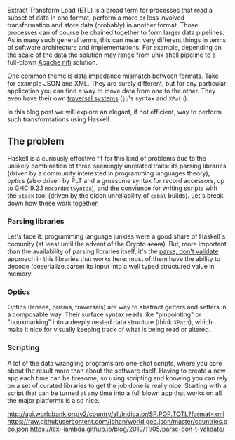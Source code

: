 
Extract Transform Load (ETL) is a broad term for processes that read a subset
of data in one format, perform a more or less involved transformation and store
data (probably) in another format. Those processes can of course be chained
together to form larger data pipelines. As in many such general terms, this can
mean very different things in terms of software architecture and
implementations. For example, depending on the scale of the data the solution
may range from  unix shell pipeline to a full-blown [Apache
nifi](https://nifi.apache.org/) solution.

One common theme is data impedance mismatch between formats. Take for example
JSON and XML. They are surely different, but for any
particular application you can find a way to move data from one to the other.
They even have their own [traversal
systems](https://chrispenner.ca/posts/traversal-systems) (`jq`'s syntax and `XPath`).

In this blog post we will explore an elegant, if not efficient, way to perform
such transformations using Haskell.

## The problem

Haskell is a curiously effective fit for this kind of problems due to the
unlikely combination of three seemingly unrelated traits: its parsing libraries
(driven by a community interested in programming languages theory), *optics*
(also driven by PLT and a gruesome syntax for record accessors, up to GHC
9.2.1 `RecordDotSyntax`), and the convience for writing scripts with the `stack`
tool (driven by the olden unreliability of `cabal` builds). Let's break down how
these work together.

### Parsing libraries

Let's face it: programming language junkies were a good share of Haskell´s
comunity (at least until the advent of the Crypto ~~scam~~). But, more important
than the availability of parsing libraries itself, it's the [parse, don't
validate](https://lexi-lambda.github.io/blog/2019/11/05/parse-don-t-validate/)
approach in this libraries that works here: most of them have the ability to decode
(deserialize,parse) its input into a well typed structured value in memory.

### Optics

Optics (lenses, prisms, traversals) are way to abstract getters and setters in a
composable way. Their surface syntax reads like "pinpointing" or
"bookmarking" into a deeply nested data structure (think `XPath`), which make it
nice for visually keeping track of what is being read or altered.

### Scripting

A lot of the data wrangling programs are one-shot scripts, where you care about
the result more than about the software itself. Having to create a new app each
time can be tiresome, so using scripting and knowing you can rely on a set of
curated libraries to get the job done is really nice. Starting with a script
that can be turned at any time into a full blown app that works on all the major
platforms is also nice.


http://api.worldbank.org/v2/country/all/indicator/SP.POP.TOTL?format=xml
https://raw.githubusercontent.com/johan/world.geo.json/master/countries.geo.json
https://lexi-lambda.github.io/blog/2019/11/05/parse-don-t-validate/
